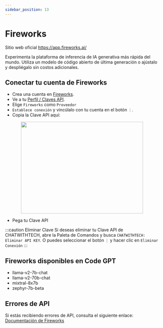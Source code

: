 ```yaml
---
sidebar_position: 13
---
```


# Fireworks
Sitio web oficial https://app.fireworks.ai/

Experimenta la plataforma de inferencia de IA generativa más rápida del mundo. Utiliza un modelo de código abierto de última generación o ajústalo y despliégalo sin costos adicionales.

## Conectar tu cuenta de Fireworks
- Crea una cuenta en [Fireworks](https://app.fireworks.ai/login).
- Ve a tu [Perfil / Claves API](https://app.fireworks.ai/users?tab=apps).
- Elige `Fireworks` como `Proveedor`
- `Establece conexión` y vincúlalo con tu cuenta en el botón `⋮`.
- Copia la Clave API aquí:

<p align="center">
      <img width="400" height="300" src="https://github.com/davila7/code-gpt-docs/assets/37567214/e2b9485f-d2d8-4c35-99f4-fecce81ffeb0" />
</p>
  
- Pega tu Clave API


:::caution Eliminar Clave
Si deseas eliminar tu Clave API de CHATWITHTECH, abre la Paleta de Comandos y busca `CHATWITHTECH: Eliminar API KEY`. O puedes seleccionar el botón `⋮` y hacer clic en `Eliminar Conexión`
:::

## Fireworks disponibles en Code GPT
- llama-v2-7b-chat
- llama-v2-70b-chat
- mixtral-8x7b
- zephyr-7b-beta

## Errores de API
Si estás recibiendo errores de API, consulta el siguiente enlace: [Documentación de Fireworks](https://readme.fireworks.ai/docs)

